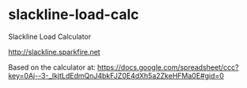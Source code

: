 slackline-load-calc
===================

Slackline Load Calculator

http://slackline.sparkfire.net

Based on the calculator at:
https://docs.google.com/spreadsheet/ccc?key=0Aj--3-_IkjtLdEdmQnJ4bkFJZ0E4dXh5a2ZkeHFMa0E#gid=0
